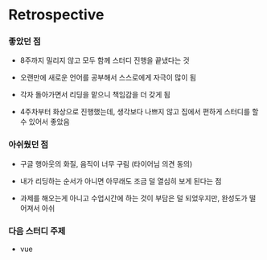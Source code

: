 # Retrospective

### 좋았던 점

- 8주까지 밀리지 않고 모두 함께 스터디 진행을 끝냈다는 것

- 오랜만에 새로운 언어를 공부해서 스스로에게 자극이 많이 됨

- 각자 돌아가면서 리딩을 맡으니 책임감을 더 갖게 됨

- 4주차부터 화상으로 진행했는데, 생각보다 나쁘지 않고 집에서 편하게 스터디를 할 수 있어서 좋았음

### 아쉬웠던 점

- 구글 행아웃의 화질, 음직이 너무 구림 (타이어님 의견 동의)

- 내가 리딩하는 순서가 아니면 아무래도 조금 덜 열심히 보게 된다는 점

- 과제를 해오는게 아니고 수업시간에 하는 것이 부담은 덜 되었우지만, 완성도가 떨어져서 아쉬

### 다음 스터디 주제

- vue

